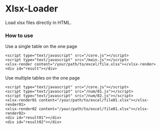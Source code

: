 # Xlsx-Loader
Load xlsx files directly in HTML.

### How to use

Use a single table on the one page

```
<script type="text/javascript" src="/core.js"></script>
<script type="text/javascript" src="/main.js"></script>
<xlsx-render content="/your/path/to/excel/file.xlsx"></xlsx-render>
<div id="result"></div>
```

Use multiple tables on the one page

```
<script type="text/javascript" src="/core.js"></script>
<script type="text/javascript" src="/num/01.js"></script>
<script type="text/javascript" src="/num/02.js"></script>
<xlsx-render01 content="/your/path/to/excel/file01.xlsx"></xlsx-render01>
<xlsx-render02 content="/your/path/to/excel/file01.xlsx"></xlsx-render02>
<div id="result01"></div>
<div id="result02"></div>
```
